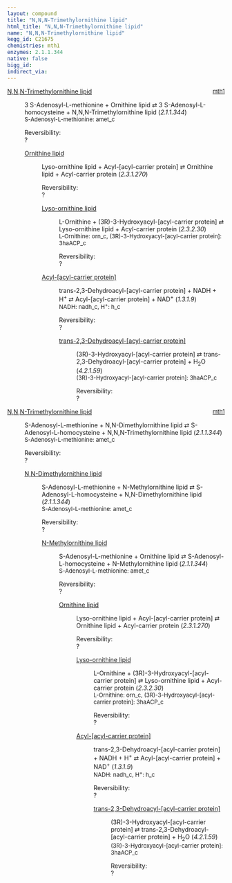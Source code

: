 ```yaml
---
layout: compound
title: "N,N,N-Trimethylornithine lipid"
html_title: "N,N,N-Trimethylornithine lipid"
name: "N,N,N-Trimethylornithine lipid"
kegg_id: C21675
chemistries: mth1
enzymes: 2.1.1.344
native: false
bigg_id:
indirect_via:
---
```

<dl><dt class='rs-product'><a href='{{ site.url }}{{ site.baseurl }}/compounds/C21675' class='link-dark' data-bs-toggle='tooltip' data-bs-html='true' data-bs-title='KEGG: C21675'>N,N,N-Trimethylornithine lipid</a><span style='float: right; max-width: 40%'><a href='{{ site.url }}{{ site.baseurl }}/chemistries/mth1' class='link-dark opacity-50' style='font-size: small; word-wrap: anywhere;'>mth1</a></span></dt><dd><p>3 S-Adenosyl-L-methionine + Ornithine lipid &#8644; 3 S-Adenosyl-L-homocysteine + N,N,N-Trimethylornithine lipid (<i>2.1.1.344</i>)<br /><span style='font-size: small;'><span data-bs-toggle='tooltip' data-bs-html='true' data-bs-title='KEGG: C00019'>S-Adenosyl-L-methionine</span>: amet_c</span><br /><div class="reversibility_info">Reversibility: <div class="progress"><div class="progress-bar bg-light" role="progressbar" style="width: 100%" aria-valuenow="0" aria-valuemin="0" aria-valuemax="100"></div></div><span>?</span><div class="progress"><div class="progress-bar bg-light" role="progressbar" style="width: 100%" aria-valuenow="0" aria-valuemin="0" aria-valuemax="10"></div></div></div></p><dl><dt><a href='{{ site.url }}{{ site.baseurl }}/compounds/C21672' class='link-dark' data-bs-toggle='tooltip' data-bs-html='true' data-bs-title='KEGG: C21672'>Ornithine lipid</a><span style='float: right; max-width: 40%'><a href='{{ site.url }}{{ site.baseurl }}/chemistries/None' class='link-dark opacity-50' style='font-size: small; word-wrap: anywhere;'></a></span></dt><dd><p>Lyso-ornithine lipid + Acyl-[acyl-carrier protein] &#8644; Ornithine lipid + Acyl-carrier protein (<i>2.3.1.270</i>)<br /><div class="reversibility_info">Reversibility: <div class="progress"><div class="progress-bar bg-light" role="progressbar" style="width: 100%" aria-valuenow="0" aria-valuemin="0" aria-valuemax="100"></div></div><span>?</span><div class="progress"><div class="progress-bar bg-light" role="progressbar" style="width: 100%" aria-valuenow="0" aria-valuemin="0" aria-valuemax="10"></div></div></div></p><dl><dt><a href='{{ site.url }}{{ site.baseurl }}/compounds/C21680' class='link-dark' data-bs-toggle='tooltip' data-bs-html='true' data-bs-title='KEGG: C21680'>Lyso-ornithine lipid</a><span style='float: right; max-width: 40%'><a href='{{ site.url }}{{ site.baseurl }}/chemistries/None' class='link-dark opacity-50' style='font-size: small; word-wrap: anywhere;'></a></span></dt><dd><p>L-Ornithine + (3R)-3-Hydroxyacyl-[acyl-carrier protein] &#8644; Lyso-ornithine lipid + Acyl-carrier protein (<i>2.3.2.30</i>)<br /><span style='font-size: small;'><span data-bs-toggle='tooltip' data-bs-html='true' data-bs-title='KEGG: C00077'>L-Ornithine</span>: orn_c, <span data-bs-toggle='tooltip' data-bs-html='true' data-bs-title='KEGG: C01271'>(3R)-3-Hydroxyacyl-[acyl-carrier protein]</span>: 3haACP_c</span><br /><div class="reversibility_info">Reversibility: <div class="progress"><div class="progress-bar bg-light" role="progressbar" style="width: 100%" aria-valuenow="0" aria-valuemin="0" aria-valuemax="100"></div></div><span>?</span><div class="progress"><div class="progress-bar bg-light" role="progressbar" style="width: 100%" aria-valuenow="0" aria-valuemin="0" aria-valuemax="10"></div></div></div></p><dl></dl></dd><dt><a href='{{ site.url }}{{ site.baseurl }}/compounds/C00173' class='link-dark' data-bs-toggle='tooltip' data-bs-html='true' data-bs-title='KEGG: C00173'>Acyl-[acyl-carrier protein]</a><span style='float: right; max-width: 40%'><a href='{{ site.url }}{{ site.baseurl }}/chemistries/None' class='link-dark opacity-50' style='font-size: small; word-wrap: anywhere;'></a></span></dt><dd><p>trans-2,3-Dehydroacyl-[acyl-carrier protein] + NADH + H<sup>+</sup> &#8644; Acyl-[acyl-carrier protein] + NAD<sup>+</sup> (<i>1.3.1.9</i>)<br /><span style='font-size: small;'><span data-bs-toggle='tooltip' data-bs-html='true' data-bs-title='KEGG: C00004'>NADH</span>: nadh_c, <span data-bs-toggle='tooltip' data-bs-html='true' data-bs-title='KEGG: C00080'>H<sup>+</sup></span>: h_c</span><br /><div class="reversibility_info">Reversibility: <div class="progress"><div class="progress-bar bg-light" role="progressbar" style="width: 100%" aria-valuenow="0" aria-valuemin="0" aria-valuemax="100"></div></div><span>?</span><div class="progress"><div class="progress-bar bg-light" role="progressbar" style="width: 100%" aria-valuenow="0" aria-valuemin="0" aria-valuemax="10"></div></div></div></p><dl><dt><a href='{{ site.url }}{{ site.baseurl }}/compounds/C00693' class='link-dark' data-bs-toggle='tooltip' data-bs-html='true' data-bs-title='KEGG: C00693'>trans-2,3-Dehydroacyl-[acyl-carrier protein]</a><span style='float: right; max-width: 40%'><a href='{{ site.url }}{{ site.baseurl }}/chemistries/None' class='link-dark opacity-50' style='font-size: small; word-wrap: anywhere;'></a></span></dt><dd><p>(3R)-3-Hydroxyacyl-[acyl-carrier protein] &#8644; trans-2,3-Dehydroacyl-[acyl-carrier protein] + H<sub>2</sub>O (<i>4.2.1.59</i>)<br /><span style='font-size: small;'><span data-bs-toggle='tooltip' data-bs-html='true' data-bs-title='KEGG: C01271'>(3R)-3-Hydroxyacyl-[acyl-carrier protein]</span>: 3haACP_c</span><br /><div class="reversibility_info">Reversibility: <div class="progress"><div class="progress-bar bg-light" role="progressbar" style="width: 100%" aria-valuenow="0" aria-valuemin="0" aria-valuemax="100"></div></div><span>?</span><div class="progress"><div class="progress-bar bg-light" role="progressbar" style="width: 100%" aria-valuenow="0" aria-valuemin="0" aria-valuemax="10"></div></div></div></p><dl></dl></dd></dl></dd></dl></dd></dl></dd></dl><dl><dt class='rs-product'><a href='{{ site.url }}{{ site.baseurl }}/compounds/C21675' class='link-dark' data-bs-toggle='tooltip' data-bs-html='true' data-bs-title='KEGG: C21675'>N,N,N-Trimethylornithine lipid</a><span style='float: right; max-width: 40%'><a href='{{ site.url }}{{ site.baseurl }}/chemistries/mth1' class='link-dark opacity-50' style='font-size: small; word-wrap: anywhere;'>mth1</a></span></dt><dd><p>S-Adenosyl-L-methionine + N,N-Dimethylornithine lipid &#8644; S-Adenosyl-L-homocysteine + N,N,N-Trimethylornithine lipid (<i>2.1.1.344</i>)<br /><span style='font-size: small;'><span data-bs-toggle='tooltip' data-bs-html='true' data-bs-title='KEGG: C00019'>S-Adenosyl-L-methionine</span>: amet_c</span><br /><div class="reversibility_info">Reversibility: <div class="progress"><div class="progress-bar bg-light" role="progressbar" style="width: 100%" aria-valuenow="0" aria-valuemin="0" aria-valuemax="100"></div></div><span>?</span><div class="progress"><div class="progress-bar bg-light" role="progressbar" style="width: 100%" aria-valuenow="0" aria-valuemin="0" aria-valuemax="10"></div></div></div></p><dl><dt><a href='{{ site.url }}{{ site.baseurl }}/compounds/C21674' class='link-dark' data-bs-toggle='tooltip' data-bs-html='true' data-bs-title='KEGG: C21674'>N,N-Dimethylornithine lipid</a><span style='float: right; max-width: 40%'><a href='{{ site.url }}{{ site.baseurl }}/chemistries/None' class='link-dark opacity-50' style='font-size: small; word-wrap: anywhere;'></a></span></dt><dd><p>S-Adenosyl-L-methionine + N-Methylornithine lipid &#8644; S-Adenosyl-L-homocysteine + N,N-Dimethylornithine lipid (<i>2.1.1.344</i>)<br /><span style='font-size: small;'><span data-bs-toggle='tooltip' data-bs-html='true' data-bs-title='KEGG: C00019'>S-Adenosyl-L-methionine</span>: amet_c</span><br /><div class="reversibility_info">Reversibility: <div class="progress"><div class="progress-bar bg-light" role="progressbar" style="width: 100%" aria-valuenow="0" aria-valuemin="0" aria-valuemax="100"></div></div><span>?</span><div class="progress"><div class="progress-bar bg-light" role="progressbar" style="width: 100%" aria-valuenow="0" aria-valuemin="0" aria-valuemax="10"></div></div></div></p><dl><dt><a href='{{ site.url }}{{ site.baseurl }}/compounds/C21673' class='link-dark' data-bs-toggle='tooltip' data-bs-html='true' data-bs-title='KEGG: C21673'>N-Methylornithine lipid</a><span style='float: right; max-width: 40%'><a href='{{ site.url }}{{ site.baseurl }}/chemistries/None' class='link-dark opacity-50' style='font-size: small; word-wrap: anywhere;'></a></span></dt><dd><p>S-Adenosyl-L-methionine + Ornithine lipid &#8644; S-Adenosyl-L-homocysteine + N-Methylornithine lipid (<i>2.1.1.344</i>)<br /><span style='font-size: small;'><span data-bs-toggle='tooltip' data-bs-html='true' data-bs-title='KEGG: C00019'>S-Adenosyl-L-methionine</span>: amet_c</span><br /><div class="reversibility_info">Reversibility: <div class="progress"><div class="progress-bar bg-light" role="progressbar" style="width: 100%" aria-valuenow="0" aria-valuemin="0" aria-valuemax="100"></div></div><span>?</span><div class="progress"><div class="progress-bar bg-light" role="progressbar" style="width: 100%" aria-valuenow="0" aria-valuemin="0" aria-valuemax="10"></div></div></div></p><dl><dt><a href='{{ site.url }}{{ site.baseurl }}/compounds/C21672' class='link-dark' data-bs-toggle='tooltip' data-bs-html='true' data-bs-title='KEGG: C21672'>Ornithine lipid</a><span style='float: right; max-width: 40%'><a href='{{ site.url }}{{ site.baseurl }}/chemistries/None' class='link-dark opacity-50' style='font-size: small; word-wrap: anywhere;'></a></span></dt><dd><p>Lyso-ornithine lipid + Acyl-[acyl-carrier protein] &#8644; Ornithine lipid + Acyl-carrier protein (<i>2.3.1.270</i>)<br /><div class="reversibility_info">Reversibility: <div class="progress"><div class="progress-bar bg-light" role="progressbar" style="width: 100%" aria-valuenow="0" aria-valuemin="0" aria-valuemax="100"></div></div><span>?</span><div class="progress"><div class="progress-bar bg-light" role="progressbar" style="width: 100%" aria-valuenow="0" aria-valuemin="0" aria-valuemax="10"></div></div></div></p><dl><dt><a href='{{ site.url }}{{ site.baseurl }}/compounds/C21680' class='link-dark' data-bs-toggle='tooltip' data-bs-html='true' data-bs-title='KEGG: C21680'>Lyso-ornithine lipid</a><span style='float: right; max-width: 40%'><a href='{{ site.url }}{{ site.baseurl }}/chemistries/None' class='link-dark opacity-50' style='font-size: small; word-wrap: anywhere;'></a></span></dt><dd><p>L-Ornithine + (3R)-3-Hydroxyacyl-[acyl-carrier protein] &#8644; Lyso-ornithine lipid + Acyl-carrier protein (<i>2.3.2.30</i>)<br /><span style='font-size: small;'><span data-bs-toggle='tooltip' data-bs-html='true' data-bs-title='KEGG: C00077'>L-Ornithine</span>: orn_c, <span data-bs-toggle='tooltip' data-bs-html='true' data-bs-title='KEGG: C01271'>(3R)-3-Hydroxyacyl-[acyl-carrier protein]</span>: 3haACP_c</span><br /><div class="reversibility_info">Reversibility: <div class="progress"><div class="progress-bar bg-light" role="progressbar" style="width: 100%" aria-valuenow="0" aria-valuemin="0" aria-valuemax="100"></div></div><span>?</span><div class="progress"><div class="progress-bar bg-light" role="progressbar" style="width: 100%" aria-valuenow="0" aria-valuemin="0" aria-valuemax="10"></div></div></div></p><dl></dl></dd><dt><a href='{{ site.url }}{{ site.baseurl }}/compounds/C00173' class='link-dark' data-bs-toggle='tooltip' data-bs-html='true' data-bs-title='KEGG: C00173'>Acyl-[acyl-carrier protein]</a><span style='float: right; max-width: 40%'><a href='{{ site.url }}{{ site.baseurl }}/chemistries/None' class='link-dark opacity-50' style='font-size: small; word-wrap: anywhere;'></a></span></dt><dd><p>trans-2,3-Dehydroacyl-[acyl-carrier protein] + NADH + H<sup>+</sup> &#8644; Acyl-[acyl-carrier protein] + NAD<sup>+</sup> (<i>1.3.1.9</i>)<br /><span style='font-size: small;'><span data-bs-toggle='tooltip' data-bs-html='true' data-bs-title='KEGG: C00004'>NADH</span>: nadh_c, <span data-bs-toggle='tooltip' data-bs-html='true' data-bs-title='KEGG: C00080'>H<sup>+</sup></span>: h_c</span><br /><div class="reversibility_info">Reversibility: <div class="progress"><div class="progress-bar bg-light" role="progressbar" style="width: 100%" aria-valuenow="0" aria-valuemin="0" aria-valuemax="100"></div></div><span>?</span><div class="progress"><div class="progress-bar bg-light" role="progressbar" style="width: 100%" aria-valuenow="0" aria-valuemin="0" aria-valuemax="10"></div></div></div></p><dl><dt><a href='{{ site.url }}{{ site.baseurl }}/compounds/C00693' class='link-dark' data-bs-toggle='tooltip' data-bs-html='true' data-bs-title='KEGG: C00693'>trans-2,3-Dehydroacyl-[acyl-carrier protein]</a><span style='float: right; max-width: 40%'><a href='{{ site.url }}{{ site.baseurl }}/chemistries/None' class='link-dark opacity-50' style='font-size: small; word-wrap: anywhere;'></a></span></dt><dd><p>(3R)-3-Hydroxyacyl-[acyl-carrier protein] &#8644; trans-2,3-Dehydroacyl-[acyl-carrier protein] + H<sub>2</sub>O (<i>4.2.1.59</i>)<br /><span style='font-size: small;'><span data-bs-toggle='tooltip' data-bs-html='true' data-bs-title='KEGG: C01271'>(3R)-3-Hydroxyacyl-[acyl-carrier protein]</span>: 3haACP_c</span><br /><div class="reversibility_info">Reversibility: <div class="progress"><div class="progress-bar bg-light" role="progressbar" style="width: 100%" aria-valuenow="0" aria-valuemin="0" aria-valuemax="100"></div></div><span>?</span><div class="progress"><div class="progress-bar bg-light" role="progressbar" style="width: 100%" aria-valuenow="0" aria-valuemin="0" aria-valuemax="10"></div></div></div></p><dl></dl></dd></dl></dd></dl></dd></dl></dd></dl></dd></dl></dd></dl>